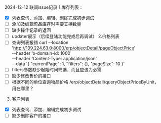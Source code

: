 2024-12-12 联调issue记录
1.库存列表：
- [x] 列表查询、添加、编辑、删除完成初步调试
- [ ] 添加及编辑菜品库存时需要支持数量
- [ ] 缺少操作记录的返回
- [ ] updater展示（后续登陆功能完成后再调试）
2.价格列表
- [ ] 查询列表报错
    curl --location 'http://139.224.63.0:8000/erp/objectDetail/pageObjectPrice' \
    --header 'x-domain-id: 1000' \
    --header 'Content-Type: application/json' \
    --data '{
    "currentPage": 1,
    "filters": {},
    "pageSize": 10
    }'
- [ ] filters参数缺少起始时间筛选，而且应该为必需
- [ ] 缺少修改售价的接口
- [ ] 根据不同的单位查询物品价格 /erp/objectDetail/queryObjectPriceByUnit，用在哪里？
3. 客户列表
- [x] 列表查询、添加、编辑完成初步调试
- [ ] 缺少删除客户的接口
